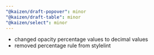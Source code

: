 ```yaml
---
"@kaizen/draft-popover": minor
"@kaizen/draft-table": minor
"@kaizen/select": minor
---
```


- changed opacity percentage values to decimal values
- removed percentage rule from stylelint
